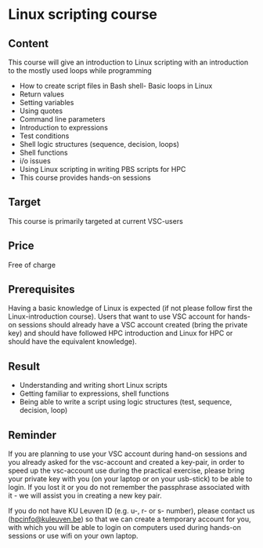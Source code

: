 # Linux scripting course 

## Content
This course will give an introduction to Linux scripting with an introduction to the mostly used loops while programming
- How to create script files in Bash shell- Basic loops in Linux
- Return values
- Setting variables
- Using quotes
- Command line parameters
- Introduction to expressions
- Test conditions
- Shell logic structures (sequence, decision, loops)
- Shell functions
- i/o issues
- Using Linux scripting in writing PBS scripts for HPC
- This course provides hands-on sessions
	
## Target
This course is primarily targeted at current VSC-users
	
## Price
Free of charge
	
## Prerequisites
Having a basic knowledge of Linux is expected (if not please follow first the Linux-introduction course). Users that want to use VSC account for hands-on sessions should already have a VSC account created (bring the private key) and should have followed HPC introduction and Linux for HPC or should have the equivalent knowledge).
	
## Result
- Understanding and writing short Linux scripts
- Getting familiar to expressions, shell functions
- Being able to write a script using logic structures (test, sequence, decision, loop)

## Reminder
If you are planning to use your VSC account during hand-on sessions and you already asked for the vsc-account and created a key-pair, in order to speed up the vsc-account use during the practical exercise, please bring your private key with you (on your laptop or on your usb-stick) to be able to login. If you lost it or you do not remember the passphrase associated with it - we will assist you in creating a new key pair.

If you do not have KU Leuven ID (e.g. u-, r- or s- number), please contact us (hpcinfo@kuleuven.be) so that we can create a temporary account for you, with which you will be able to login on computers used during hands-on sessions or use wifi on your own laptop.
